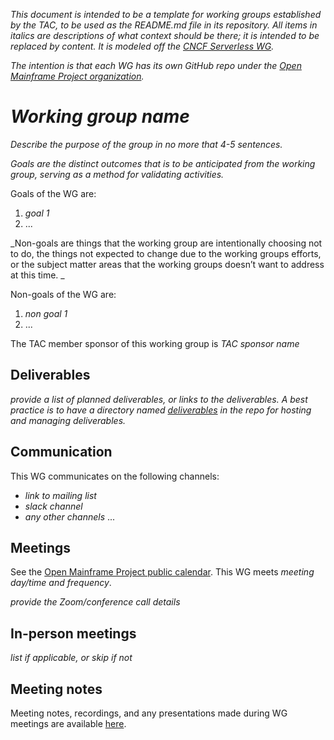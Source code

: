 _This document is intended to be a template for working groups established by the TAC, to be used as the README.md file in its repository. All items in italics are descriptions of what context should be there; it is intended to be replaced by content. It is modeled off the [CNCF Serverless WG](https://github.com/cncf/wg-serverless)._

_The intention is that each WG has its own GitHub repo under the [Open Mainframe Project organization](https://github.com/openmainframeproject)._

# _Working group name_

_Describe the purpose of the group in no more that 4-5 sentences._

_Goals are the distinct outcomes that is to be anticipated from the working group, serving as a method for validating activities._

Goals of the WG are:

1. _goal 1_
2. ...

_Non-goals are things that the working group are intentionally choosing not to do, the things not expected to change due to the working groups efforts, or the subject matter areas that the working groups doesn’t want to address at this time. _

Non-goals of the WG are:

1. _non goal 1_
2. ...

The TAC member sponsor of this working group is _TAC sponsor name_

## Deliverables

_provide a list of planned deliverables, or links to the deliverables. A best practice is to have a directory named [deliverables](deliverables) in the repo for hosting and managing deliverables._

## Communication

This WG communicates on the following channels:

- _link to mailing list_
- _slack channel_
- _any other channels_
...

## Meetings

See the [Open Mainframe Project public calendar](https://calendar.openmainframeproject.org). This WG meets _meeting day/time and frequency_. 

_provide the Zoom/conference call details_

## In-person meetings

_list if applicable, or skip if not_

## Meeting notes

Meeting notes, recordings, and any presentations made during WG meetings are available [here](meetings).

